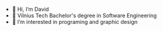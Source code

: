 - 👋 Hi, I’m David
- 🏢 Vilnius Tech Bachelor's degree in Software Engineering
- 👀 I’m interested in programing and graphic design


<!---
dsitdykov/dsitdykov is a ✨ special ✨ repository because its `README.md` (this file) appears on your GitHub profile.
You can click the Preview link to take a look at your changes.
--->
